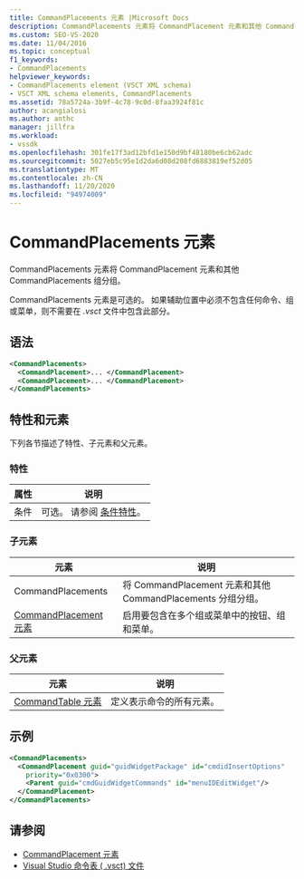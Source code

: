```yaml
---
title: CommandPlacements 元素 |Microsoft Docs
description: CommandPlacements 元素将 CommandPlacement 元素和其他 CommandPlacements 组分组。 CommandPlacements 元素是可选的。
ms.custom: SEO-VS-2020
ms.date: 11/04/2016
ms.topic: conceptual
f1_keywords:
- CommandPlacements
helpviewer_keywords:
- CommandPlacements element (VSCT XML schema)
- VSCT XML schema elements, CommandPlacements
ms.assetid: 78a5724a-3b9f-4c78-9c0d-8faa3924f81c
author: acangialosi
ms.author: anthc
manager: jillfra
ms.workload:
- vssdk
ms.openlocfilehash: 301fe17f3ad12bfd1e150d9bf48180be6cb62adc
ms.sourcegitcommit: 5027eb5c95e1d2da6d08d208fd6883819ef52d05
ms.translationtype: MT
ms.contentlocale: zh-CN
ms.lasthandoff: 11/20/2020
ms.locfileid: "94974009"
---
```

# <a name="commandplacements-element"></a>CommandPlacements 元素
CommandPlacements 元素将 CommandPlacement 元素和其他 CommandPlacements 组分组。

 CommandPlacements 元素是可选的。 如果辅助位置中必须不包含任何命令、组或菜单，则不需要在 *.vsct* 文件中包含此部分。

## <a name="syntax"></a>语法

```xml
<CommandPlacements>
  <CommandPlacement>... </CommandPlacement>
  <CommandPlacement>... </CommandPlacement>
</CommandPlacements>
```

## <a name="attributes-and-elements"></a>特性和元素
 下列各节描述了特性、子元素和父元素。

### <a name="attributes"></a>特性

|属性|说明|
|---------------|-----------------|
|条件|可选。 请参阅 [条件特性](../extensibility/vsct-xml-schema-conditional-attributes.md)。|

### <a name="child-elements"></a>子元素

|元素|说明|
|-------------|-----------------|
|CommandPlacements|将 CommandPlacement 元素和其他 CommandPlacements 分组分组。|
|[CommandPlacement 元素](../extensibility/commandplacement-element.md)|启用要包含在多个组或菜单中的按钮、组和菜单。|

### <a name="parent-elements"></a>父元素

|元素|说明|
|-------------|-----------------|
|[CommandTable 元素](../extensibility/commandtable-element.md)|定义表示命令的所有元素。|

## <a name="example"></a>示例

```xml
<CommandPlacements>
  <CommandPlacement guid="guidWidgetPackage" id="cmdidInsertOptions"
    priority="0x0300">
    <Parent guid="cmdGuidWidgetCommands" id="menuIDEditWidget"/>
  </CommandPlacement>
</CommandPlacements>
```

## <a name="see-also"></a>请参阅
- [CommandPlacement 元素](../extensibility/commandplacement-element.md)
- [Visual Studio 命令表 ( .vsct) 文件](../extensibility/internals/visual-studio-command-table-dot-vsct-files.md)
